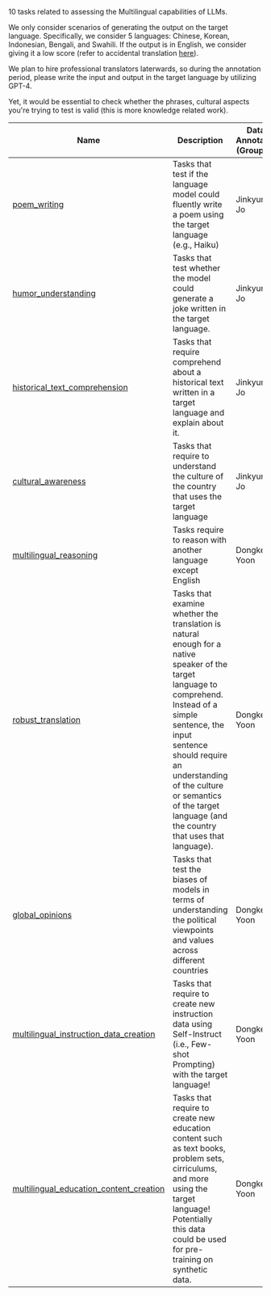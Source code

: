 10 tasks related to assessing the Multilingual capabilities of LLMs.

We only consider scenarios of generating the output on the target language. Specifically, we consider 5 languages: Chinese, Korean, Indonesian, Bengali, and Swahili. If the output is in English, we consider giving it a low score (refer to accidental translation [here](https://arxiv.org/abs/2010.11934)).

We plan to hire professional translators laterwards, so during the annotation period, please write the input and output in the target language by utilizing GPT-4.

Yet, it would be essential to check whether the phrases, cultural aspects you're trying to test is valid (this is more knowledge related work).

Name | Description | Data Annotator (Group A) | Data Reviewer (Group A) | Data Annotator (Group B) | Related paper 
---- | ----------- | -------------------- | -------------------- | --------------- | --------------- |
[poem_writing](poem_writing/) | Tasks that test if the language model could fluently write a poem using the target language (e.g., Haiku) | Jinkyung Jo | Dongkeun Yoon, Seungone Kim | ? | [link](https://arxiv.org/abs/2205.12393) [link2](https://arxiv.org/abs/1906.08733) |
[humor_understanding](humor_understanding/) | Tasks that test whether the model could generate a joke written in the target language. | Jinkyung Jo | Dongkeun Yoon, Seungone Kim | ? | [link](https://arxiv.org/abs/2312.02439) |
[historical_text_comprehension](historical_text_comprehension/) | Tasks that require comprehend about a historical text written in a target language and explain about it. | Jinkyung Jo | Dongkeun Yoon, Seungone Kim | ? | [link](https://arxiv.org/abs/2309.04766) |
[cultural_awareness](cultural_awareness/) | Tasks that require to understand the culture of the country that uses the target language | Jinkyung Jo | Dongkeun Yoon, Seungone Kim | ? | [link1](https://arxiv.org/abs/2311.01012) [link2](https://arxiv.org/abs/2307.01370)
[multilingual_reasoning](multilingual_reasoning/) | Tasks require to reason with another language except English | Dongkeun Yoon | Seongyoon Lee, Yoonjoo Lee | ? | [link](https://arxiv.org/abs/2210.03057) |
[robust_translation](robust_translation/) | Tasks that examine whether the translation is natural enough for a native speaker of the target language to comprehend. Instead of a simple sentence, the input sentence should require an understanding of the culture or semantics of the target language (and the country that uses that language). | Dongkeun Yoon | Seongyoon Lee, Yoonjoo Lee | ? | [link1](https://arxiv.org/abs/2305.04118) [link2](https://arxiv.org/abs/2311.02851) |
[global_opinions](global_opinions/) | Tasks that test the biases of models in terms of understanding the political viewpoints and values across different countries | Dongkeun Yoon | Seongyoon Lee, Yoonjoo Lee | ? | [link](https://arxiv.org/abs/2306.16388)
[multilingual_instruction_data_creation](multilingual_instruction_data_creation/) | Tasks that require to create new instruction data using Self-Instruct (i.e., Few-shot Prompting) with the target language! | Dongkeun Yoon | Seongyoon Lee, Yoonjoo Lee | ? | [link1](https://arxiv.org/abs/2212.10560) [link2](https://arxiv.org/abs/2304.12244) |
[multilingual_education_content_creation](multilingual_education_content_creation/) | Tasks that require to create new education content such as text books, problem sets, cirriculums, and more using the target language! Potentially this data could be used for pre-training on synthetic data. | Dongkeun Yoon | Seongyoon Lee, Yoonjoo Lee | ? | [link1](https://arxiv.org/abs/2306.11644) [link2](https://arxiv.org/abs/2307.08393) |